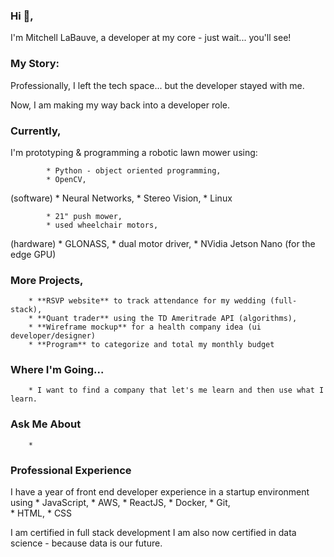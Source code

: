 ### Hi 👋,

I'm Mitchell LaBauve, a developer at my core - just wait... you'll see!


### My Story:
Professionally, I left the tech space... but the developer stayed with me. 

Now, I am making my way back into a developer role. 


### Currently,
I'm prototyping & programming a robotic lawn mower using:

            * Python - object oriented programming,
            * OpenCV, 
(software)  * Neural Networks, 
            * Stereo Vision,
            * Linux 

            * 21" push mower, 
            * used wheelchair motors, 
(hardware)  * GLONASS, 
            * dual motor driver,
            * NVidia Jetson Nano (for the edge GPU)


 
### More Projects,
        * **RSVP website** to track attendance for my wedding (full-stack), 
        * **Quant trader** using the TD Ameritrade API (algorithms), 
        * **Wireframe mockup** for a health company idea (ui developer/designer)
        * **Program** to categorize and total my monthly budget 

        

### Where I'm Going... 
        * I want to find a company that let's me learn and then use what I learn. 



### Ask Me About
        * 

### Professional Experience
I have a year of front end developer experience in a startup environment using
        * JavaScript, 
        * AWS, 
        * ReactJS, 
        * Docker, 
        * Git,  
        * HTML,
        * CSS

I am certified in full stack development 
I am also now certified in data science - because data is our future.

<!--
**mitty4/mitty4** is a ✨ _special_ ✨ repository because its `README.md` (this file) appears on your GitHub profile.

Here are some ideas to get you started:

- 🔭 I’m currently working on ...
- 🌱 I’m currently learning ...
- 👯 I’m looking to collaborate on ...
- 🤔 I’m looking for help with ...
- 💬 Ask me about ...
- 📫 How to reach me: ...
- 😄 Pronouns: ...
- ⚡ Fun fact: ...
-->

